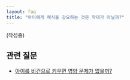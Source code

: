 ```yaml
---
layout: faq
title: "아이에게 채식을 강요하는 것은 학대가 아닐까?"
---
```

(작성중)

## 관련 질문

* [아이를 비건으로 키우면 영양 문제가 없을까?](/terms/kids-and-nutrition.html)
